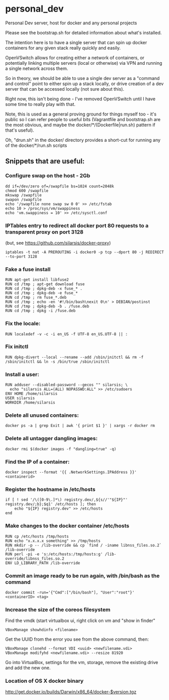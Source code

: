 personal_dev
============

Personal Dev server, host for docker and any personal projects

Please see the bootstrap.sh for detailed information about what's installed.

The intention here is to have a single server that can spin up
docker containers for any given stack really quickly and easily.

OpenVSwitch allows for creating either a network of containers, or
potentially linking multiple servers (local or otherwise) via VPN
and running a single network across them.

So in theory, we should be able to use a single dev server as a
"command and control" point to either spin up a stack locally, or
drive creation of a dev server that can be accessed locally (not sure
about this).

Right now, this isn't being done - I've removed OpenVSwitch until I
have some time to really play with that.

Note, this is used as a general proving ground for things myself too -
it's public so I can refer people to useful bits
(Vagrantfile and bootstrap.sh are the most obvious, and maybe the
docker/*/(Dockerfile|run.sh) pattern if that's useful).

Oh, "drun.sh" in the docker/ directory provides a short-cut for running
any of the docker/*/run.sh scripts

## Snippets that are useful:

### Configure swap on the host - 2Gb
```
dd if=/dev/zero of=/swapfile bs=1024 count=2048k
chmod 600 /swapfile
mkswap /swapfile
swapon /swapfile
echo '/swapfile none swap sw 0 0' >> /etc/fstab
echo 10 > /proc/sys/vm/swappiness
echo 'vm.swappiness = 10' >> /etc/sysctl.conf
```

### IPTables entry to redirect all docker port 80 requests to a transparent proxy on port 3128
(but, see https://github.com/silarsis/docker-proxy)
```
iptables -t nat -A PREROUTING -i docker0 -p tcp --dport 80 -j REDIRECT --to-port 3128
```

### Fake a fuse install
```
RUN apt-get install libfuse2
RUN cd /tmp ; apt-get download fuse
RUN cd /tmp ; dpkg-deb -x fuse_* .
RUN cd /tmp ; dpkg-deb -e fuse_*
RUN cd /tmp ; rm fuse_*.deb
RUN cd /tmp ; echo -en '#!/bin/bash\nexit 0\n' > DEBIAN/postinst
RUN cd /tmp ; dpkg-deb -b . /fuse.deb
RUN cd /tmp ; dpkg -i /fuse.deb
```

### Fix the locale:
```
RUN localedef -v -c -i en_US -f UTF-8 en_US.UTF-8 || :
```

### Fix initctl
```
RUN dpkg-divert --local --rename --add /sbin/initctl && rm -f /sbin/initctl && ln -s /bin/true /sbin/initctl
```

### Install a user:
```
RUN adduser --disabled-password --gecos "" silarsis; \
  echo "silarsis ALL=(ALL) NOPASSWD:ALL" >> /etc/sudoers
ENV HOME /home/silarsis
USER silarsis
WORKDIR /home/silarsis
```

### Delete all unused containers:
```
docker ps -a | grep Exit | awk '{ print $1 }' | xargs -r docker rm
```

### Delete all untagger dangling images:
```
docker rmi $(docker images -f "dangling=true" -q)
```

### Find the IP of a container:
```
docker inspect --format '{{ .NetworkSettings.IPAddress }}' <containerid>
```

### Register the hostname in /etc/hosts
```
if [ ! sed '/\([0-9\.]*\) registry.dev/,${s//'"${IP}"' registry.dev/;b};$q1' /etc/hosts ]; then
	echo "${IP} registry.dev" >> /etc/hosts
end
```

### Make changes to the docker container /etc/hosts
```
RUN cp /etc/hosts /tmp/hosts
RUN echo "x.x.x.x something" >> /tmp/hosts
RUN mkdir -p -- /lib-override && cp `find / -iname libnss_files.so.2` /lib-override
RUN perl -pi -e 's:/etc/hosts:/tmp/hosts:g' /lib-override/libnss_files.so.2
ENV LD_LIBRARY_PATH /lib-override
```

### Commit an image ready to be run again, with /bin/bash as the command
```
docker commit -run='{"Cmd":["/bin/bash"], "User":"root"}' <containerID> <tag>
```

### Increase the size of the coreos filesystem

Find the vmdk (start virtualbox ui, right click on vm and "show in finder"
```
VBoxManage showhdinfo <filename>
```
Get the UUID from the error you see from the above command, then:
```
VBoxManage clonehd --format VDI <uuid> <newfilename.vdi>
VBoxManage modifyhd <newfilename.vdi> --resize 81920
```

Go into VirtualBox, settings for the vm, storage, remove the existing drive and add the new one.

### Location of OS X docker binary

http://get.docker.io/builds/Darwin/x86_64/docker-$version.tgz
